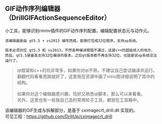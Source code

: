 ## GIF动作序列编辑器（DrillGIFActionSequenceEditor）

小工具，能够识别rmmv插件的GIF动作序列配置，编辑配置状态元与动作元。

	该编辑器是由 qt5.5 + vs2013 编写而成，能够打包成32位程序，支持xp系统。
	
	版本必须对应 qt5.5 和 vs2013，不然各种编译报错不通过，这是c++的超级烦人的地方。
	而且，qt5.5是最高支持32位编译的版本，之后qt版本都不再支持32位，也就是说xp系统没法运行了。
	
>qt框架和c++的坑非常多，如果你对qt不熟，不建议自己尝试编译并运行。<br/>
>翻翻代码看看思路就好了，这里我在资源中画了visio图详细说明了其中的结构。<br/>
><br/>
>如果你对这个编辑器感兴趣，恰好又熟悉qt脚本，那么可以来看看。<br/>
>另外，这里也有一些我自己造的常用轮子工具，都放在工具箱中。<br/>

该编辑器的GIF生成与拆解部分，是基于 cximagecrt_drill.dll 实现的。<br/>
可见工程：<https://github.com/DrillUp/cximagecrt_drill>

